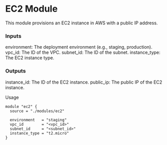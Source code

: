 # EC2 Module

This module provisions an EC2 instance in AWS with a public IP address.

### Inputs

environment: The deployment environment (e.g., staging, production).
vpc_id: The ID of the VPC.
subnet_id: The ID of the subnet.
instance_type: The EC2 instance type.

### Outputs

instance_id: The ID of the EC2 instance.
public_ip: The public IP of the EC2 instance.

Usage

```hcl
module "ec2" {
  source = "./modules/ec2"

  environment   = "staging"
  vpc_id        = "<vpc_id>"
  subnet_id     = "<subnet_id>"
  instance_type = "t2.micro"
}
```
